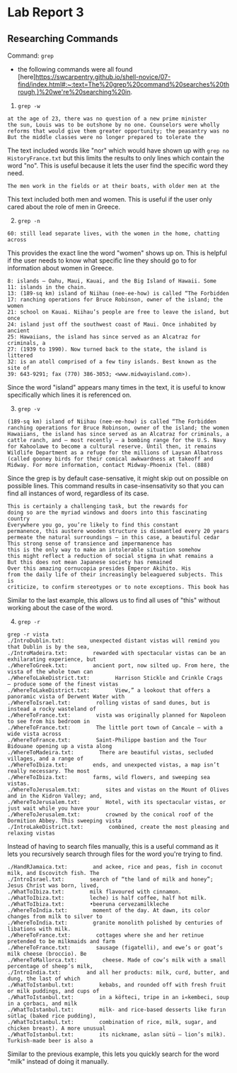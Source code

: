# Lab Report 3

## Researching Commands
Command: ```grep```
* the following commands were all found [here]https://swcarpentry.github.io/shell-novice/07-find/index.html#:~:text=The%20grep%20command%20searches%20through,)%20we're%20searching%20in.
1. ```grep -w``` 
```$  grep -w no HistoryFrance.txt
at the age of 23, there was no question of a new prime minister
the sun, Louis was to be outshone by no one. Counselors were wholly
reforms that would give them greater opportunity; the peasantry was no
But the middle classes were no longer prepared to tolerate the 
```
The text included words like "nor" which would have shown up with ```grep no HistoryFrance.txt``` but this limits the results to only lines which contain the word "no". This is useful because it lets the user find the specific word they need.
```$ grep -w men IntroGreek.txt
The men work in the fields or at their boats, with older men at the
```
This text included both men and women. This is useful if the user only cared about the role of men in Greece.

2. ```grep -n```
```$ grep -n women IntroGreek.txt
60: still lead separate lives, with the women in the home, chatting across
```
This provides the exact line the word "women" shows up on. This is helpful if the user needs to know what specific line they should go to for information about women in Greece.

``` $ grep -n island WhatToHawaii.txt
8: islands — Oahu, Maui, Kauai, and the Big Island of Hawaii. Some
11: islands in the chain.
13: (189-sq km) island of Niihau (nee-ee-how) is called “The Forbidden
17: ranching operations for Bruce Robinson, owner of the island; the women
21: school on Kauai. Niihau’s people are free to leave the island, but once
24: island just off the southwest coast of Maui. Once inhabited by ancient
25: Hawaiians, the island has since served as an Alcatraz for criminals, a
27: (1939 to 1990). Now turned back to the state, the island is littered
32: is an atoll comprised of a few tiny islands. Best known as the site of
39: 643-9291; fax (770) 386-3053; <www.midwayisland.com>).
```
Since the word "island" appears many times in the text, it is useful to know specifically which lines it is referenced on.

3. ```grep -v```
```$ grep -i For WhatToHawaii.txt
(189-sq km) island of Niihau (nee-ee-how) is called “The Forbidden
ranching operations for Bruce Robinson, owner of the island; the women
Hawaiians, the island has since served as an Alcatraz for criminals, a
cattle ranch, and — most recently — a bombing range for the U.S. Navy
for Kahoolawe to become a cultural reserve. Until then, it remains
Wildlife Department as a refuge for the millions of Laysan Albatross
(called gooney birds for their comical awkwardness at takeoff and
Midway. For more information, contact Midway-Phoenix (Tel. (888)
```
Since the grep is by default case-sensative, it might skip out on possible on possible lines. This command results in case-insensativity so that you can find all instances of word, regardless of its case.

```$ grep -i This IntroJapan.txt 
This is certainly a challenging task, but the rewards for
doing so are the myriad windows and doors into this fascinating country
Everywhere you go, you’re likely to find this constant
permanence, this austere wooden structure is dismantled every 20 years
permeate the natural surroundings — in this case, a beautiful cedar
This strong sense of transience and impermanence has
this is the only way to make an intolerable situation somehow
this might reflect a reduction of social stigma in what remains a
But this does not mean Japanese society has remained
Over this amazing cornucopia presides Emperor Akihito. His
from the daily life of their increasingly beleaguered subjects. This is
criticize, to confirm stereotypes or to note exceptions. This book has
```
Similar to the last example, this allows us to find all uses of "this" without working about the case of the word.

4. ```grep -r```
```$ 
grep -r vista 
./IntroDublin.txt:        unexpected distant vistas will remind you that Dublin is by the sea,
./IntroMadeira.txt:        rewarded with spectacular vistas can be an exhilarating experience, but
./WhereToGreek.txt:        ancient port, now silted up. From here, the vista of the whole town can
./WhereToLakeDistrict.txt:        Harrison Stickle and Crinkle Crags — produce some of the finest vistas
./WhereToLakeDistrict.txt:        View,” a lookout that offers a panoramic vista of Derwent Water with
./WhereToIsrael.txt:        rolling vistas of sand dunes, but is instead a rocky wasteland of
./WhereToFrance.txt:        vista was originally planned for Napo­leon to see from his bedroom in
./WhereToFrance.txt:        The little port town of Cancale — with a wide vista across
./WhereToFrance.txt:        Saint-Philippe bastion and the Tour Bidouane opening up a vista along
./WhereToMadeira.txt:        There are beautiful vistas, secluded villages, and a range of
./WhereToIbiza.txt:        ends, and unexpected vistas, a map isn’t really necessary. The most
./WhereToIbiza.txt:        farms, wild flowers, and sweeping sea vistas.
./WhereToJerusalem.txt:        sites and vistas on the Mount of Olives and in the Kidron Valley; and,
./WhereToJerusalem.txt:        Hotel, with its spectacular vistas, or just wait while you have your
./WhereToJerusalem.txt:        crowned by the conical roof of the Dormition Abbey. This sweeping vista
./IntroLakeDistrict.txt:        combined, create the most pleasing and relaxing vistas
```
Instead of having to search files manually, this is a useful command as it lets you recursively search through files for the word you're trying to find.

```$ grep -r milk       
./HandRJamaica.txt:        and ackee, rice and peas, fish in coconut milk, and Escovitch fish. The
./IntroIsrael.txt:        search of “the land of milk and honey”; Jesus Christ was born, lived,
./WhatToIbiza.txt:        milk flavoured with cinnamon.
./WhatToIbiza.txt:        leche) is half coffee, half hot milk.
./WhatToIbiza.txt:        •beeruna cervezamilkleche
./WhereToIndia.txt:        moment of the day. At dawn, its color changes from milk to silver to
./WhereToIndia.txt:        granite monolith polished by centuries of libations with milk.
./WhereToFrance.txt:        cottages where she and her retinue pretended to be milkmaids and farm
./WhereToFrance.txt:        sausage (figatelli), and ewe’s or goat’s milk cheese (broccio). Be
./WhereToMallorca.txt:        cheese. Made of cow’s milk with a small percentage of sheep’s milk,
./IntroIndia.txt:        and all her products: milk, curd, butter, and dung, the last of which
./WhatToIstanbul.txt:        kebabs, and rounded off with fresh fruit or milk puddings, and cups of
./WhatToIstanbul.txt:        in a köfteci, tripe in an i«kembeci, soup in a çorbacı, and milk
./WhatToIstanbul.txt:        milk- and rice-based desserts like fırın sütlaç (baked rice pudding),
./WhatToIstanbul.txt:        combination of rice, milk, sugar, and chicken breast). A more unusual
./WhatToIstanbul.txt:        its nickname, aslan sütü — lion’s milk). Turkish-made beer is also a
```
Similar to the previous example, this lets you quickly search for the word "milk" instead of doing it manually.

